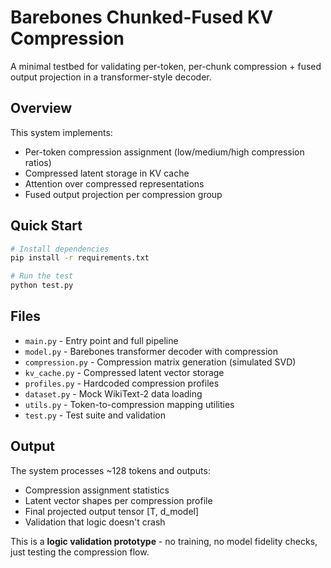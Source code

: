 # Barebones Chunked-Fused KV Compression

A minimal testbed for validating per-token, per-chunk compression + fused output projection in a transformer-style decoder.

## Overview

This system implements:
- Per-token compression assignment (low/medium/high compression ratios)
- Compressed latent storage in KV cache
- Attention over compressed representations
- Fused output projection per compression group

## Quick Start

```bash
# Install dependencies
pip install -r requirements.txt

# Run the test
python test.py
```

## Files

- `main.py` - Entry point and full pipeline
- `model.py` - Barebones transformer decoder with compression
- `compression.py` - Compression matrix generation (simulated SVD)
- `kv_cache.py` - Compressed latent vector storage
- `profiles.py` - Hardcoded compression profiles
- `dataset.py` - Mock WikiText-2 data loading
- `utils.py` - Token-to-compression mapping utilities
- `test.py` - Test suite and validation

## Output

The system processes ~128 tokens and outputs:
- Compression assignment statistics
- Latent vector shapes per compression profile
- Final projected output tensor [T, d_model]
- Validation that logic doesn't crash

This is a **logic validation prototype** - no training, no model fidelity checks, just testing the compression flow.
